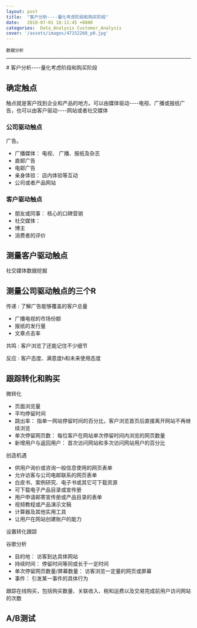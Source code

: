 ```yaml
---
layout: post
title:  "客户分析----量化考虑阶段和购买阶段"
date:   2018-07-01 18:11:45 +0800
categories:  Data_Analysis Customer_Analysis
cover: '/assets/images/47152268_p0.jpg'
---
```


`数据分析`

---

﻿# 客户分析----量化考虑阶段和购买阶段

## 确定触点

触点就是客户找到企业和产品的地方。可以由媒体驱动----电视、广播或报纸广告，也可以由客户驱动----网站或者社交媒体

### 公司驱动触点

广告。

- 广播媒体： 电视、 广播、报纸及杂志
- 直邮广告
- 电邮广告
- 亲身体验： 店内体验等互动
- 公司或者产品网站

### 客户驱动触点

- 朋友或同事： 核心的口碑营销
- 社交媒体：
- 博主
- 消费者的评价

## 测量客户驱动触点

社交媒体数据挖掘

## 测量公司驱动触点的三个R

传递
: 了解广告能够覆盖的客户总量
- 广播电视的市场份额
- 报纸的发行量
- 文章点击率

共鸣
: 客户浏览了还能记住不少细节

反应
: 客户态度、满意度h和未来使用态度

## 跟踪转化和购买

微转化

- 页面浏览量
- 平均停留时间
- 跳出率： 指单一网站停留时间的百分比，客户浏览首页后直接离开网站不再继续浏览
- 单次停留网页数： 每位客户在网站单次停留时间内浏览的网页数量
- 新增用户与返回用户： 首次访问网站和多次访问网站用户的百分比

创造机遇

- 供用户询价或咨询一般信息使用的网页表单
- 允许访客与公司电邮联系的网页表单
- 白皮书、案例研究、电子书或其它可下载资源
- 可下载电子产品目录或宣传册
- 用户申请邮寄宣传册或产品目录的表单
- 视频教程或产品演示文稿
- 计算器及其他实用工具
- 让用户在网站创建账户的能力

设置转化跟踪

谷歌分析

- 目的地： 访客到达具体网站
- 持续时间： 停留时间等同或长于一定时间
- 单次停留网页数量/屏幕数量： 访客浏览一定量的网页或屏幕
- 事件： 引发某一事件的具体行为

跟踪在线购买，包括购买数量、关联收入、税和运费以及交易完成前用户访问网站的次数

## A/B测试
